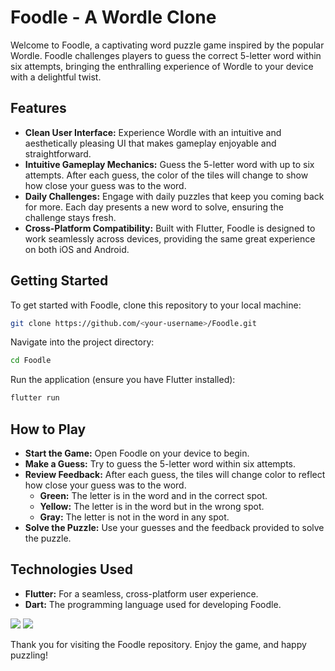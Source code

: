# Foodle - A Wordle Clone

Welcome to Foodle, a captivating word puzzle game inspired by the popular Wordle. Foodle challenges players to guess the correct 5-letter word within six attempts, bringing the enthralling experience of Wordle to your device with a delightful twist.

## Features

- **Clean User Interface:** Experience Wordle with an intuitive and aesthetically pleasing UI that makes gameplay enjoyable and straightforward.
- **Intuitive Gameplay Mechanics:** Guess the 5-letter word with up to six attempts. After each guess, the color of the tiles will change to show how close your guess was to the word.
- **Daily Challenges:** Engage with daily puzzles that keep you coming back for more. Each day presents a new word to solve, ensuring the challenge stays fresh.
- **Cross-Platform Compatibility:** Built with Flutter, Foodle is designed to work seamlessly across devices, providing the same great experience on both iOS and Android.

## Getting Started

To get started with Foodle, clone this repository to your local machine:

```bash
git clone https://github.com/<your-username>/Foodle.git
````

Navigate into the project directory:
```bash
cd Foodle
```
Run the application (ensure you have Flutter installed):

```bash
flutter run
```

## How to Play

- **Start the Game:** Open Foodle on your device to begin.
- **Make a Guess:** Try to guess the 5-letter word within six attempts.
- **Review Feedback:** After each guess, the tiles will change color to reflect how close your guess was to the word.
  - **Green:** The letter is in the word and in the correct spot.
  - **Yellow:** The letter is in the word but in the wrong spot.
  - **Gray:** The letter is not in the word in any spot.
- **Solve the Puzzle:** Use your guesses and the feedback provided to solve the puzzle.

## Technologies Used

- **Flutter:** For a seamless, cross-platform user experience.
- **Dart:** The programming language used for developing Foodle.

![](https://media.giphy.com/media/O97jIIgIE5pFvm8XPD/giphy.gif)
![](https://media.giphy.com/media/v1.Y2lkPTc5MGI3NjExMzV5aDdmNHI0bzN4eThyZHg5MWFjM3owMHU0d2pxcGhweTUxNnRzaCZlcD12MV9pbnRlcm5hbF9naWZfYnlfaWQmY3Q9Zw/MZoxYt5kw9elZbkEQ8/giphy.gif)


Thank you for visiting the Foodle repository. Enjoy the game, and happy puzzling!
